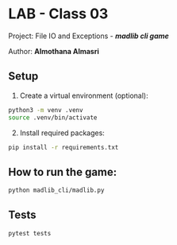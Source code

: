 # LAB - Class 03

Project: File IO and Exceptions - ***madlib cli game***

Author: **Almothana Almasri**

## Setup

1. Create a virtual environment (optional):

```bash
python3 -m venv .venv
source .venv/bin/activate
```
2. Install required packages:

```bash
pip install -r requirements.txt
```

## How to run the game:

```bash
python madlib_cli/madlib.py
```

## Tests

```bash
pytest tests
```
